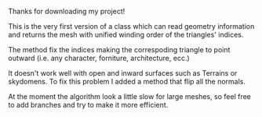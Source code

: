 Thanks for downloading my project!

This is the very first version of a class which can read geometry information and returns the mesh with unified winding order of the triangles' indices.

The method fix the indices making the correspoding triangle to point outward (i.e. any character, forniture, architecture, ecc.)

It doesn't work well with open and inward surfaces such as Terrains or skydomens. To fix this problem I added a method that flip all the normals.


At the moment the algorithm look a little slow for large meshes, so feel free to add branches and try to make it more efficient.

